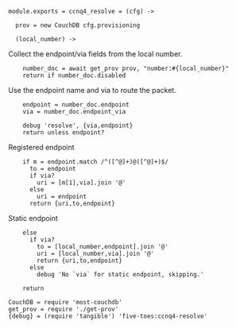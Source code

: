     module.exports = ccnq4_resolve = (cfg) ->

      prov = new CouchDB cfg.provisioning

      (local_number) ->

Collect the endpoint/via fields from the local number.

        number_doc = await get_prov prov, "number:#{local_number}"
        return if number_doc.disabled

Use the endpoint name and via to route the packet.

        endpoint = number_doc.endpoint
        via = number_doc.endpoint_via

        debug 'resolve', {via,endpoint}
        return unless endpoint?

Registered endpoint

        if m = endpoint.match /^([^@]+)@([^@]+)$/
          to = endpoint
          if via?
            uri = [m[1],via].join '@'
          else
            uri = endpoint
          return {uri,to,endpoint}

Static endpoint

        else
          if via?
            to = [local_number,endpoint].join '@'
            uri = [local_number,via].join '@'
            return {uri,to,endpoint}
          else
            debug 'No `via` for static endpoint, skipping.'

        return

    CouchDB = require 'most-couchdb'
    get_prov = require './get-prov'
    {debug} = (require 'tangible') 'five-toes:ccnq4-resolve'
